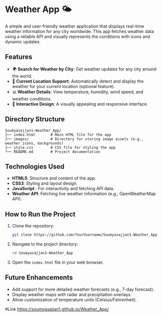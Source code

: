 
# Weather App 🌤️

A simple and user-friendly weather application that displays real-time weather information for any city worldwide. This app fetches weather data using a reliable API and visually represents the conditions with icons and dynamic updates.

## Features
- 🌍 **Search for Weather by City**: Get weather updates for any city around the world.
- 📍 **Current Location Support**: Automatically detect and display the weather for your current location (optional feature).
- 📊 **Weather Details**: View temperature, humidity, wind speed, and weather conditions.
- 🌟 **Interactive Design**: A visually appealing and responsive interface.

## Directory Structure
```
Soumyasajjan1-Weather_App/
├── index.html       # Main HTML file for the app
├── images/          # Directory for storing image assets (e.g., weather icons, backgrounds)
├── style.css        # CSS file for styling the app
└── README.md        # Project documentation
```

## Technologies Used
- **HTML5**: Structure and content of the app.
- **CSS3**: Styling and layout design.
- **JavaScript** : For interactivity and fetching API data.
- **Weather API**: Fetching live weather information (e.g., OpenWeatherMap API).

## How to Run the Project
1. Clone the repository:
   ```bash
   git clone https://github.com/YourUsername/Soumyasajjan1-Weather_App.git
   ```
2. Navigate to the project directory:
   ```bash
   cd Soumyasajjan1-Weather_App
   ```
3. Open the `index.html` file in your web browser.

## Future Enhancements
- Add support for more detailed weather forecasts (e.g., 7-day forecast).
- Display weather maps with radar and precipitation overlays.
- Allow customization of temperature units (Celsius/Fahrenheit).

#Link
https://soumyasajjan1.github.io/Weather_App/

